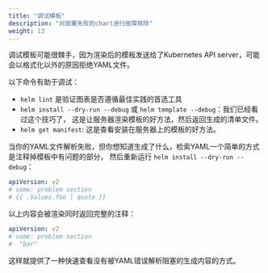```yaml
---
title: "调试模板"
description: "对部署失败的chart进行故障排除"
weight: 13
---
```


调试模板可能很棘手，因为渲染后的模板发送给了Kubernetes API server，可能会以格式化以外的原因拒绝YAML文件。

以下命令有助于调试：

- `helm lint` 是验证图表是否遵循最佳实践的首选工具
- `helm install --dry-run --debug` 或 `helm template --debug`：我们已经看过这个技巧了，
  这是让服务器渲染模板的好方法，然后返回生成的清单文件。
- `helm get manifest`: 这是查看安装在服务器上的模板的好方法。

当你的YAML文件解析失败，但你想知道生成了什么，检索YAML一个简单的方式是注释掉模板中有问题的部分，
然后重新运行 `helm install --dry-run --debug`：

```yaml
apiVersion: v2
# some: problem section
# {{ .Values.foo | quote }}
```

以上内容会被渲染同时返回完整的注释：

```yaml
apiVersion: v2
# some: problem section
#  "bar"
```

这样就提供了一种快速查看没有被YAML错误解析阻塞的生成内容的方式。
